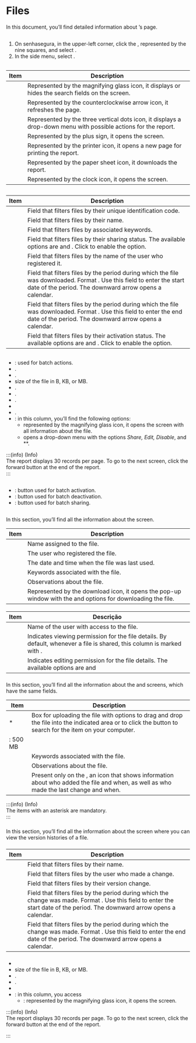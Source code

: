 # Files 

In this document, you’ll find detailed information about ’s  page.

## 

1. On senhasegura, in the upper-left corner, click the , represented by the nine squares, and select .  
2. In the side menu, select .

## 

| Item | Description |
| ----- | ----- |
|  | Represented by the magnifying glass icon, it displays or hides the search fields on the screen. |
|  | Represented by the counterclockwise arrow icon, it refreshes the page. |
|  | Represented by the three vertical dots icon, it displays a drop-down menu with possible actions for the report. |
|  | Represented by the plus sign, it opens the  screen. |
|  | Represented by the printer icon, it opens a new page for printing the report. |
|  | Represented by the paper sheet icon, it downloads the report. |
|  | Represented by the clock icon, it opens the  screen. |

## 

| Item | Description |
| ----- | ----- |
|  | Field that filters files by their unique identification code. |
|  | Field that filters files by their name.  |
|  | Field that filters files by associated keywords.  |
|  | Field that filters files by their sharing status. The available options are  and . Click  to enable the  option. |
|  | Field that filters files by the name of the user who registered it.  |
|  | Field that filters files by the period during which the file was downloaded. Format . Use this field to enter the start date of the period. The downward arrow opens a calendar.  |
|  | Field that filters files by the period during which the file was downloaded. Format . Use this field to enter the end date of the period. The downward arrow opens a calendar.  |
|  | Field that filters files by their activation status. The available options are  and . Click  to enable the  option. |

## 

* : used for batch actions.  
* .  
* .  
*  size of the file in B, KB, or MB.  
* .  
* .  
* .  
*   
* .  
* : in this column, you’ll find the following options:  
  *  represented by the magnifying glass icon, it opens the  screen with all information about the file.  
  *  opens a drop-down menu with the options *Share, Edit, Disable*, and **.

:::(info) (Info)  
The report displays 30 records per page. To go to the next screen, click the forward button at the end of the report.  
:::

## 

* : button used for batch activation.  
* : button used for batch deactivation.  
* : button used for batch sharing.

##    

In this section, you’ll find all the information about the  screen.

| Item | Description |
| ----- | ----- |
|  | Name assigned to the file. |
|  | The user who registered the file. |
|  | The date and time when the file was last used. |
|  | Keywords associated with the file. |
|  | Observations about the file. |
|  | Represented by the download icon, it opens the  pop-up window with the  and  options for downloading the file.  |

#### 

| Item | Descrição |
| ----- | ----- |
|  | Name of the  user with access to the file. |
|  | Indicates viewing permission for the file details. By default, whenever a file is shared, this column is marked with . |
|  | Indicates editing permission for the file details. The available options are  and  |

### 

In this section, you’ll find all the information about the  and  screens, which have the same fields.

| Item | Description |
| ----- | ----- |
| \* | Box for uploading the file with options to drag and drop the file into the indicated area or to click the  button to search for the item on your computer.  
: 500 MB |
|  | Keywords associated with the file. |
|  | Observations about the file. |
|  | Present only on the , an icon that shows information about who added the file and when, as well as who made the last change and when. |

:::(info) (Info)  
The items with an asterisk are mandatory.  
:::

### 

In this section, you’ll find all the information about the screen where you can view the version histories of a file.

### 

| Item | Description |
| ----- | ----- |
|  | Field that filters files by their name.  |
|  | Field that filters files by the user who made a change. |
|  | Field that filters files by their version change.  |
|  | Field that filters files by the period during which the change was made. Format . Use this field to enter the start date of the period. The downward arrow opens a calendar. |
|  | Field that filters files by the period during which the change was made. Format . Use this field to enter the end date of the period. The downward arrow opens a calendar. |

### 

*   
*  size of the file in B, KB, or MB.  
* .  
* .  
*   
* : in this column, you access  
  * : represented by the magnifying glass icon, it opens the  screen.

:::(info) (Info)  
The report displays 30 records per page. To go to the next screen, click the forward button at the end of the report.

:::